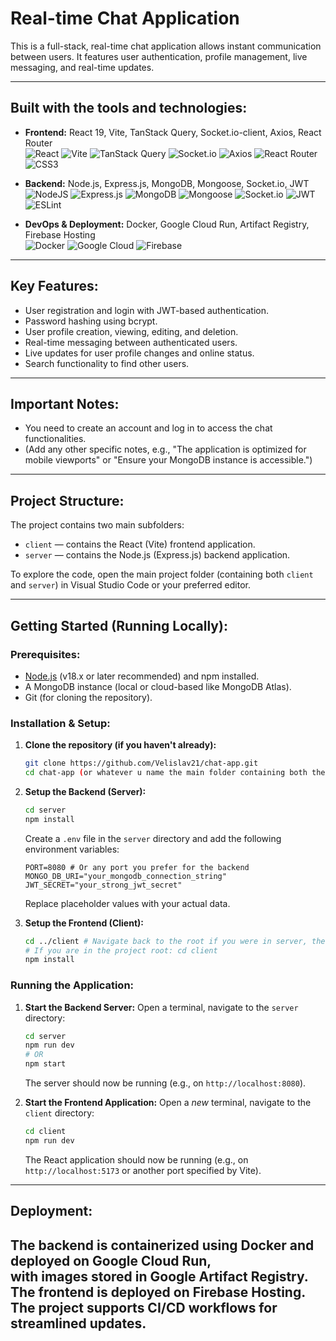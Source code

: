 # Real-time Chat Application

This is a full-stack, real-time chat application allows instant communication between users. It features user authentication, profile management, live messaging, and real-time updates.

---

## Built with the tools and technologies:

-   **Frontend:** React 19, Vite, TanStack Query, Socket.io-client, Axios, React Router
    <br />
    ![React](https://img.shields.io/badge/react-%2320232a.svg?style=for-the-badge&logo=react&logoColor=%2361DAFB)
    ![Vite](https://img.shields.io/badge/vite-%23646CFF.svg?style=for-the-badge&logo=vite&logoColor=white)
    ![TanStack Query](https://img.shields.io/badge/TanStack%20Query-FF4154?style=for-the-badge&logo=tanstack&logoColor=white)
    ![Socket.io](https://img.shields.io/badge/Socket.io-black?style=for-the-badge&logo=socket.io&logoColor=white)
    ![Axios](https://img.shields.io/badge/axios-671ddf?style=for-the-badge&logo=axios&logoColor=white)
    ![React Router](https://img.shields.io/badge/React_Router-CA4245?style=for-the-badge&logo=react-router&logoColor=white)
    ![CSS3](https://img.shields.io/badge/css3-%231572B6.svg?style=for-the-badge&logo=css3&logoColor=white)

-   **Backend:** Node.js, Express.js, MongoDB, Mongoose, Socket.io, JWT
    <br />
    ![NodeJS](https://img.shields.io/badge/node.js-6DA55F?style=for-the-badge&logo=node.js&logoColor=white)
    ![Express.js](https://img.shields.io/badge/express.js-%23404d59.svg?style=for-the-badge&logo=express&logoColor=%2361DAFB)
    ![MongoDB](https://img.shields.io/badge/MongoDB-%234ea94b.svg?style=for-the-badge&logo=mongodb&logoColor=white)
    ![Mongoose](https://img.shields.io/badge/Mongoose-880000?style=for-the-badge&logo=mongoose&logoColor=white)
    ![Socket.io](https://img.shields.io/badge/Socket.io-black?style=for-the-badge&logo=socket.io&logoColor=white)
    ![JWT](https://img.shields.io/badge/JWT-black?style=for-the-badge&logo=JSON%20web%20tokens&logoColor=white)
    ![ESLint](https://img.shields.io/badge/ESLint-4B3263?style=for-the-badge&logo=eslint&logoColor=white)

-   **DevOps & Deployment:** Docker, Google Cloud Run, Artifact Registry, Firebase Hosting
    <br />
    ![Docker](https://img.shields.io/badge/docker-%230db7ed.svg?style=for-the-badge&logo=docker&logoColor=white)
    ![Google Cloud](https://img.shields.io/badge/Google%20Cloud-%234285F4.svg?style=for-the-badge&logo=google-cloud&logoColor=white)
    ![Firebase](https://img.shields.io/badge/firebase-%23FFCA28.svg?style=for-the-badge&logo=firebase&logoColor=black)
---

## Key Features:

-   User registration and login with JWT-based authentication.
-   Password hashing using bcrypt.
-   User profile creation, viewing, editing, and deletion.
-   Real-time messaging between authenticated users.
-   Live updates for user profile changes and online status.
-   Search functionality to find other users.

---

## Important Notes:

-   You need to create an account and log in to access the chat functionalities.
-   (Add any other specific notes, e.g., "The application is optimized for mobile viewports" or "Ensure your MongoDB instance is accessible.")

---

## Project Structure:

The project contains two main subfolders:

-   `client` — contains the React (Vite) frontend application.
-   `server` — contains the Node.js (Express.js) backend application.

To explore the code, open the main project folder (containing both `client` and `server`) in Visual Studio Code or your preferred editor.

---

## Getting Started (Running Locally):

### Prerequisites:

-   [Node.js](https://nodejs.org/) (v18.x or later recommended) and npm installed.
-   A MongoDB instance (local or cloud-based like MongoDB Atlas).
-   Git (for cloning the repository).

### Installation & Setup:

1.  **Clone the repository (if you haven't already):**
    ```bash
    git clone https://github.com/Velislav21/chat-app.git
    cd chat-app (or whatever u name the main folder containing both the client and server sub-folders)
    ```

2.  **Setup the Backend (Server):**
    ```bash
    cd server
    npm install
    ```
    Create a `.env` file in the `server` directory and add the following environment variables:
    ```env
    PORT=8080 # Or any port you prefer for the backend
    MONGO_DB_URI="your_mongodb_connection_string"
    JWT_SECRET="your_strong_jwt_secret"
    ```
    Replace placeholder values with your actual data.

3.  **Setup the Frontend (Client):**
    ```bash
    cd ../client # Navigate back to the root if you were in server, then to client
    # If you are in the project root: cd client
    npm install
    ```
### Running the Application:

1.  **Start the Backend Server:**
    Open a terminal, navigate to the `server` directory:
    ```bash
    cd server
    npm run dev
    # OR
    npm start
    ```
    The server should now be running (e.g., on `http://localhost:8080`).

2.  **Start the Frontend Application:**
    Open a *new* terminal, navigate to the `client` directory:
    ```bash
    cd client
    npm run dev
    ```
    The React application should now be running (e.g., on `http://localhost:5173` or another port specified by Vite).

---

## Deployment:

The backend is containerized using Docker and deployed on Google Cloud Run, <br> with images stored in Google Artifact Registry.
<br>The frontend is deployed on Firebase Hosting.
<br>The project supports CI/CD workflows for streamlined updates.
---

